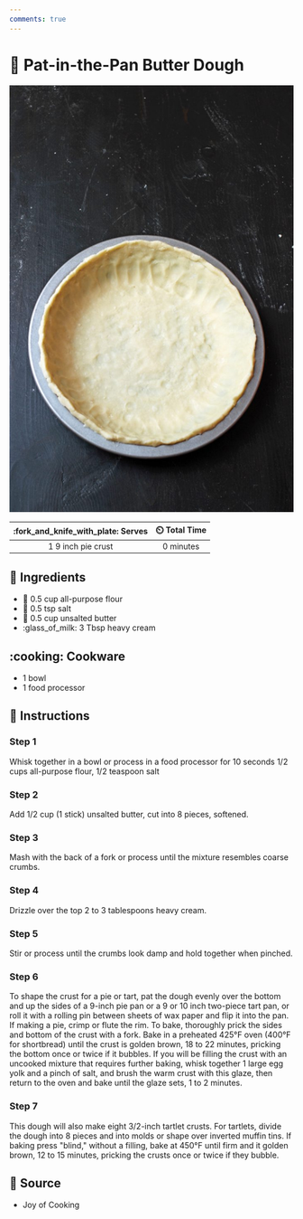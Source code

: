 ```yaml
---
comments: true
---
```

# :pie: Pat-in-the-Pan Butter Dough

![Pat-in-the-Pan Butter Dough](../../assets/images/pat-in-the-pan-butter-dough.jpg)

| :fork_and_knife_with_plate: Serves | :timer_clock: Total Time |
|:----------------------------------:|:-----------------------: |
| 1 9 inch pie crust | 0 minutes |

## :salt: Ingredients

- :ear_of_rice: 0.5 cup all-purpose flour
- :salt: 0.5 tsp salt
- :butter: 0.5 cup unsalted butter
- :glass_of_milk: 3 Tbsp heavy cream

## :cooking: Cookware

- 1 bowl
- 1 food processor

## :pencil: Instructions

### Step 1

Whisk together in a bowl or process in a food processor for 10 seconds 1/2 cups all-purpose flour, 1/2 teaspoon salt

### Step 2

Add 1/2 cup (1 stick) unsalted butter, cut into 8 pieces, softened.

### Step 3

Mash with the back of a fork or process until the mixture resembles coarse crumbs.

### Step 4

Drizzle over the top 2 to 3 tablespoons heavy cream.

### Step 5

Stir or process until the crumbs look damp and hold together when pinched.

### Step 6

To shape the crust for a pie or tart, pat the dough evenly over the bottom and up the sides of a 9-inch pie pan or a
9 or 10 inch two-piece tart pan, or roll it with a rolling pin between sheets of wax paper and flip it into the pan.
If making a pie, crimp or flute the rim. To bake, thoroughly prick the sides and bottom of the crust with a fork. Bake
in a preheated 425°F oven (400°F for shortbread) until the crust is golden brown, 18 to 22 minutes, pricking the
bottom once or twice if it bubbles. If you will be filling the crust with an uncooked mixture that requires further
baking, whisk together 1 large egg yolk and a pinch of salt, and brush the warm crust with this glaze, then return
to the oven and bake until the glaze sets, 1 to 2 minutes.

### Step 7

This dough will also make eight 3/2-inch tartlet crusts. For tartlets, divide the dough into 8 pieces and into molds
or shape over inverted muffin tins. If baking press "blind," without a filling, bake at 450°F until firm and it
golden brown, 12 to 15 minutes, pricking the crusts once or twice if they bubble.

## :link: Source

- Joy of Cooking
